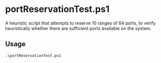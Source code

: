 # portReservationTest.ps1
A heuristic script that attempts to reserve 10 ranges of 64 ports, to verify heuristically whether there are sufficient ports available on the system.

## Usage
```
.\portReservationTest.ps1
```
